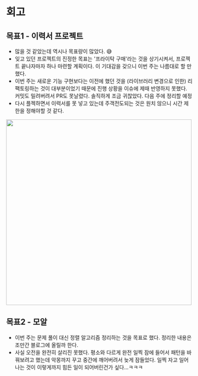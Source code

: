 # 회고
## 목표1 - 이력서 프로젝트
- 많을 것 같았는데 역시나 목표량이 많았다. 😅
- 잊고 있던 프로젝트의 진정한 목표는 '프라이탁 구매'라는 것을 상기시켜서, 프로젝트 끝나자마자 하나 마련할 계획이다. 이 기대감을 갖으니 이번 주는 나름대로 할 만 했다.
- 이번 주는 새로운 기능 구현보다는 이전에 했던 것을 (라이브러리 변경으로 인한) 리팩토링하는 것이 대부분이었기 때문에 진행 상황을 이슈에 제때 반영하지 못했다. 커밋도 밀려버려서 PR도 못날렸다. 솔직하게 조금 귀찮았다. 다음 주에 정리할 예정
- 다시 플젝하면서 이력서를 못 넣고 있는데 주객전도되는 것은 원치 않으니 시간 제한을 정해야할 것 같다.

<img src="https://user-images.githubusercontent.com/33659848/126040283-270b8129-f241-437e-a00c-fdd821943dee.png" width=500/>


## 목표2 - 모알
- 이번 주는 문제 풀이 대신 정렬 알고리즘 정리하는 것을 목표로 했다. 정리한 내용은 조만간 블로그에 올릴까 한다.
- 사실 오전을 완전히 살리진 못했다. 평소와 다르게 완전 일찍 잠에 들어서 패턴을 바꿔보려고 했는데 악몽까지 꾸고 중간에 깨어버려서 늦게 잠들었다. 일찍 자고 일어나는 것이 이렇게까지 힘든 일이 되어버린건가 싶다...ㅋㅋㅋ
